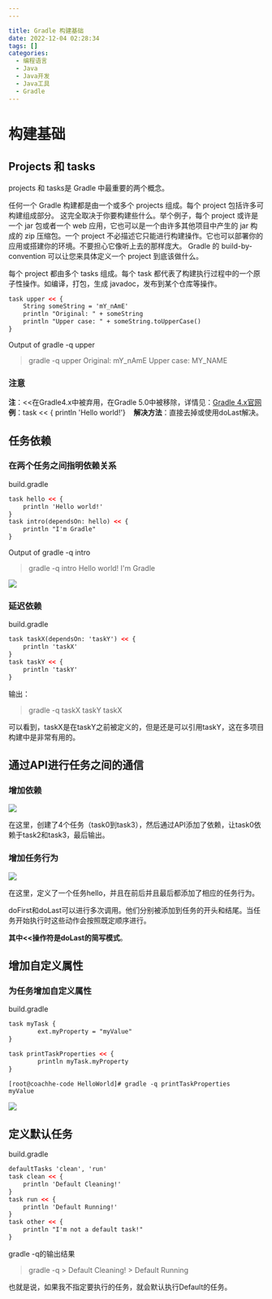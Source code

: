 ```yaml
---
--- 

title: Gradle 构建基础  
date: 2022-12-04 02:28:34  
tags: []  
categories:
  - 编程语言
  - Java
  - Java开发
  - Java工具
  - Gradle
---
```

# 构建基础
## Projects 和 tasks

projects 和 tasks是 Gradle 中最重要的两个概念。

任何一个 Gradle 构建都是由一个或多个 projects 组成。每个 project 包括许多可构建组成部分。 这完全取决于你要构建些什么。举个例子，每个 project 或许是一个 jar 包或者一个 web 应用，它也可以是一个由许多其他项目中产生的 jar 构成的 zip 压缩包。一个 project 不必描述它只能进行构建操作。它也可以部署你的应用或搭建你的环境。不要担心它像听上去的那样庞大。 Gradle 的 build-by-convention 可以让您来具体定义一个 project 到底该做什么。

每个 project 都由多个 tasks 组成。每个 task 都代表了构建执行过程中的一个原子性操作。如编译，打包，生成 javadoc，发布到某个仓库等操作。

```xml
task upper << {
    String someString = 'mY_nAmE'
    println "Original: " + someString
    println "Upper case: " + someString.toUpperCase()
}
```

Output of gradle -q upper
> gradle -q upper
Original: mY_nAmE
Upper case: MY_NAME

### 注意
**注**：<<在Gradle4.x中被弃用，在Gradle 5.0中被移除，详情见：[Gradle 4.x官网](https://docs.gradle.org/4.0/release-notes.html#setting-the-compiler-executable-is-no-longer-deprecated)
**例**：task << { println 'Hello world!'}    
**解决方法**：直接去掉或使用doLast解决。

## 任务依赖
### 在两个任务之间指明依赖关系
build.gradle
```xml
task hello << {
    println 'Hello world!'
}
task intro(dependsOn: hello) << {
    println "I'm Gradle"
}
```

Output of gradle -q intro
> gradle -q intro
Hello world!
I'm Gradle

![](https://coachhe-1305181419.cos.ap-guangzhou.myqcloud.com/Redis/20211123100013.png)

### 延迟依赖
build.gradle
```xml
task taskX(dependsOn: 'taskY') << {
    println 'taskX'
}
task taskY << {
    println 'taskY'
}
```

输出：
> gradle -q taskX
taskY
taskX

可以看到，taskX是在taskY之前被定义的，但是还是可以引用taskY，这在多项目构建中是非常有用的。

## 通过API进行任务之间的通信

### 增加依赖

![](https://coachhe-1305181419.cos.ap-guangzhou.myqcloud.com/Redis/20211123101012.png)

在这里，创建了4个任务（task0到task3），然后通过API添加了依赖，让task0依赖于task2和task3，最后输出。


### 增加任务行为

![](https://coachhe-1305181419.cos.ap-guangzhou.myqcloud.com/Redis/20211123101922.png)

在这里，定义了一个任务hello，并且在前后并且最后都添加了相应的任务行为。

doFirst和doLast可以进行多次调用。他们分别被添加到任务的开头和结尾。当任务开始执行时这些动作会按照既定顺序进行。

**其中<<操作符是doLast的简写模式**。

## 增加自定义属性
### 为任务增加自定义属性
build.gradle
```xml
task myTask {
        ext.myProperty = "myValue"
}

task printTaskProperties << {
        println myTask.myProperty
}

[root@coachhe-code HelloWorld]# gradle -q printTaskProperties
myValue
```

![](https://coachhe-1305181419.cos.ap-guangzhou.myqcloud.com/Redis/20211123102953.png)

## 定义默认任务
build.gradle
```xml
defaultTasks 'clean', 'run'
task clean << {
    println 'Default Cleaning!'
}
task run << {
    println 'Default Running!'
}
task other << {
    println "I'm not a default task!"
}
```

gradle -q的输出结果
> gradle -q
	> Default Cleaning!
	> Default Running

也就是说，如果我不指定要执行的任务，就会默认执行Default的任务。

